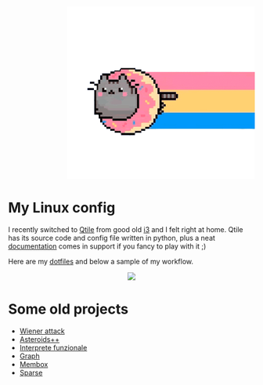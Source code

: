 <p align="right">
  <img src="nyan_cat.gif"/>
</p>




# My Linux config

I recently switched to [Qtile](http://www.qtile.org/) from good old [i3](https://i3wm.org/) and I felt right at home. Qtile has its source code and config file written in python, plus a neat [documentation](http://docs.qtile.org/en/latest) comes in support if you fancy to play with it ;)

Here are my [dotfiles](https://github.com/MatteoGiorgi/dotfiles) and below a sample of my workflow.

<p align="center">
  <img src="qtile_demo.gif"/>
</p>




# Some old projects

* [Wiener attack](https://github.com/MatteoGiorgi/Wiener-Attack)
* [Asteroids++](https://github.com/MatteoGiorgi/Asteroids-plus-plus)
* [Interprete funzionale](https://github.com/MatteoGiorgi/Interprete-funzionale)
* [Graph](https://github.com/MatteoGiorgi/Graph)
* [Membox](https://github.com/MatteoGiorgi/Membox)
* [Sparse](https://github.com/MatteoGiorgi/Sparse)
